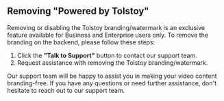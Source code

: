 ## Removing "Powered by Tolstoy"

Removing or disabling the Tolstoy branding/watermark is an exclusive feature available for Business and Enterprise users only. To remove the branding on the backend, please follow these steps:

1. Click the **"Talk to Support"** button to contact our support team.
2. Request assistance with removing the Tolstoy branding/watermark.

Our support team will be happy to assist you in making your video content branding-free. If you have any questions or need further assistance, don't hesitate to reach out to our support team.
